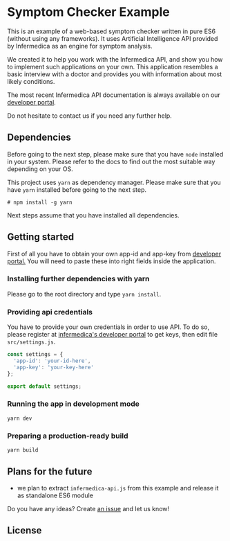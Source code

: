 # Symptom Checker Example

This is an example of a web-based symptom checker written in pure ES6 (without using any frameworks). It uses Artificial Intelligence API provided by Infermedica as an engine for symptom analysis.

We created it to help you work with the Infermedica API, and show you how to implement such applications on your own.
This application resembles a basic interview with a doctor and provides you with information about most likely conditions.

The most recent Infermedica API documentation is always available on our [developer portal](https://developer.infermedica.com/).

Do not hesitate to contact us if you need any further help.

## Dependencies

Before going to the next step, please make sure that you have `node` installed in your system.
Please refer to the docs to find out the most suitable way depending on your OS.

This project uses `yarn` as dependency manager. Please make sure that you have `yarn` installed before going to the next step.

`# npm install -g yarn`

Next steps assume that you have installed all dependencies. 

## Getting started

First of all you have to obtain your own app-id and app-key from [developer portal.](https://developer.infermedica.com/)
You will need to paste these into right fields inside the application.

### Installing further dependencies with yarn

Please go to the root directory and type
`yarn install`.

### Providing api credentials

You have to provide your own credentials in order to use API. To do so, 
please register at [infermedica's developer portal](https://developer.infermedica.com) to get keys, then edit file `src/settings.js`.
```javascript
const settings = {
  'app-id': 'your-id-here',
  'app-key': 'your-key-here'
};

export default settings;
```


### Running the app in development mode

`yarn dev`

### Preparing a production-ready build

`yarn build`

## Plans for the future

* we plan to extract `infermedica-api.js` from this example and release it as standalone ES6 module

Do you have any ideas? Create [an issue](https://github.com/infermedica/js-symptom-checker-example/issues/new) and let us know!
 
## License

